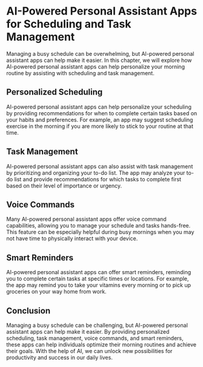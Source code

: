 AI-Powered Personal Assistant Apps for Scheduling and Task Management
==============================================================================================================================

Managing a busy schedule can be overwhelming, but AI-powered personal assistant apps can help make it easier. In this chapter, we will explore how AI-powered personal assistant apps can help personalize your morning routine by assisting with scheduling and task management.

Personalized Scheduling
-----------------------

AI-powered personal assistant apps can help personalize your scheduling by providing recommendations for when to complete certain tasks based on your habits and preferences. For example, an app may suggest scheduling exercise in the morning if you are more likely to stick to your routine at that time.

Task Management
---------------

AI-powered personal assistant apps can also assist with task management by prioritizing and organizing your to-do list. The app may analyze your to-do list and provide recommendations for which tasks to complete first based on their level of importance or urgency.

Voice Commands
--------------

Many AI-powered personal assistant apps offer voice command capabilities, allowing you to manage your schedule and tasks hands-free. This feature can be especially helpful during busy mornings when you may not have time to physically interact with your device.

Smart Reminders
---------------

AI-powered personal assistant apps can offer smart reminders, reminding you to complete certain tasks at specific times or locations. For example, the app may remind you to take your vitamins every morning or to pick up groceries on your way home from work.

Conclusion
----------

Managing a busy schedule can be challenging, but AI-powered personal assistant apps can help make it easier. By providing personalized scheduling, task management, voice commands, and smart reminders, these apps can help individuals optimize their morning routines and achieve their goals. With the help of AI, we can unlock new possibilities for productivity and success in our daily lives.
